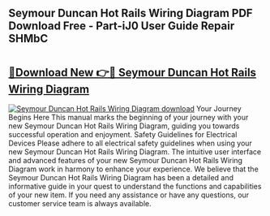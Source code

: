 ## Seymour Duncan Hot Rails Wiring Diagram PDF Download Free - Part-iJ0 User Guide Repair SHMbC

# <h2><a href="http://dfr8dli.blite.top/?on=Seymour+Duncan+Hot+Rails+Wiring+Diagram">🔗Download New 👉🔴 Seymour Duncan Hot Rails Wiring Diagram</a></h2>

[![Seymour Duncan Hot Rails Wiring Diagram download](https://i.imgur.com/lujVjoI.png)](http://dfr8dli.blite.top/?on=Seymour+Duncan+Hot+Rails+Wiring+Diagram)
Your Journey Begins Here This manual marks the beginning of your journey with your new Seymour Duncan Hot Rails Wiring Diagram, guiding you towards successful operation and enjoyment. Safety Guidelines for Electrical Devices Please adhere to all electrical safety guidelines when using your new Seymour Duncan Hot Rails Wiring Diagram. The intuitive user interface and advanced features of your new Seymour Duncan Hot Rails Wiring Diagram work in harmony to enhance your experience. We believe that the Seymour Duncan Hot Rails Wiring Diagram has been a detailed and informative guide in your quest to understand the functions and capabilities of your new item. If you need any assistance or have any questions, our customer service team is always available.
